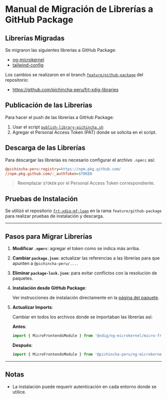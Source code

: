 
# Manual de Migración de Librerías a GitHub Package

## Librerías Migradas

Se migraron las siguientes librerías a GitHub Package:

- [ng-microkernel](https://github.com/orgs/pichincha-peru/packages/npm/package/ng-microkernel)
- [tailwind-config](https://github.com/orgs/pichincha-peru/packages/npm/package/tailwind-config)

Los cambios se realizaron en el branch [`feature/github-package`](https://github.com/pichincha-peru/frt-xdig-libraries/tree/feature/github-package) del repositorio:

- https://github.com/pichincha-peru/frt-xdig-libraries

## Publicación de las Librerías

Para hacer el push de las librerías a GitHub Package:

1. Usar el script [`publish-library-pichincha.sh`](https://github.com/pichincha-peru/frt-xdig-libraries/blob/feature/github-package/publish-library-pichincha.sh)
2. Agregar el Personal Access Token (PAT) donde se solicita en el script.

## Descarga de las Librerías

Para descargar las librerías es necesario configurar el archivo `.npmrc` así:

```ini
@pichincha-peru:registry=https://npm.pkg.github.com/
//npm.pkg.github.com/:_authToken=$TOKEN
```

> Reemplazar `$TOKEN` por el Personal Access Token correspondiente.

## Pruebas de Instalación

Se utilizó el repositorio [`frt-xdig-mf-loan`](https://github.com/pichincha-peru/frt-xdig-mf-loan/tree/feature/github-package) en la rama `feature/github-package` para realizar pruebas de instalación y descarga.

---

## Pasos para Migrar Librerías

1. **Modificar `.npmrc`**: agregar el token como se indica más arriba.
2. **Cambiar `package.json`**: actualizar las referencias a las librerías para que apunten a `@pichincha-peru/...`.
3. **Eliminar `package-lock.json`**: para evitar conflictos con la resolución de paquetes.
4. **Instalación desde GitHub Package**:

   Ver instrucciones de instalación directamente en la [página del paquete](https://github.com/orgs/pichincha-peru/packages/npm/package/tailwind-config).

5. **Actualizar Imports**:

   Cambiar en todos los archivos donde se importaban las librerías así:

   **Antes**:

   ```ts
   import { MicroFrontendsModule } from '@xdig/ng-microkernel/micro-frontend';
   ```

   **Después**:

   ```ts
   import { MicroFrontendsModule } from '@pichincha-peru/ng-microkernel/micro-frontend';
   ```

---

## Notas

- La instalación puede requerir autenticación en cada entorno donde se utilice.
